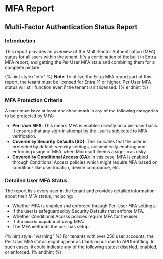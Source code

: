 # MFA Report

## Multi-Factor Authentication Status Report

### Introduction

This report provides an overview of the Multi-Factor Authentication (MFA) status for all users within the tenant. It's a combination of the built in Entra MFA report, and getting the Per User MFA state and combining them for a complete picture.

{% hint style="info" %}
**Note**: To utilize the Entra MFA report part of this report, the tenant must be licensed for Entra P1 or higher. Per-User MFA status will still function even if the tenant isn't licensed.
{% endhint %}

### MFA Protection Criteria

A user must have at least one checkmark in any of the following categories to be protected by MFA:

* **Per-User MFA**: This means MFA is enabled directly on a per-user basis. It ensures that any sign-in attempt by the user is subjected to MFA verification.
* **Covered by Security Defaults (SD)**: This indicates that the user is protected by default security settings, automatically enabling and enforcing usage of MFA, when Microsoft deems a sign-in as risky.
* **Covered by Conditional Access (CA)**: In this case, MFA is enabled through Conditional Access policies which might require MFA based on conditions like user location, device compliance, etc.

### Detailed User MFA Status

The report lists every user in the tenant and provides detailed information about their MFA status, including:

* Whether MFA is enabled and enforced through Per-User MFA settings.
* If the user is safeguarded by Security Defaults that enforce MFA.
* Whether Conditional Access policies require MFA for the user.
* If the user is capable of using MFA.
* The MFA methods the user has setup.

{% hint style="warning" %}
For tenants with over 250 user accounts, the Per User MFA status might appear as blank or null due to API throttling. In such cases, it could indicate any of the following states: disabled, enabled, or enforced.
{% endhint %}
